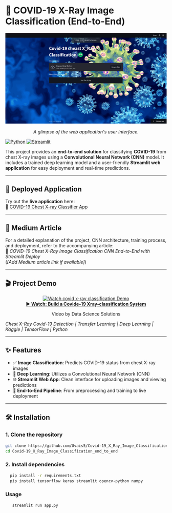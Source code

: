 # 🦠 COVID-19 X-Ray Image Classification (End-to-End)


<div align="center">
  <img src="xray.png" alt="Anime Recommendation System" width="700">
  <p><em>A glimpse of the web application's user interface.</em></p>
</div>


[![Python](https://img.shields.io/badge/Python-3.8%2B-blue.svg)](https://www.python.org/)
[![Streamlit](https://img.shields.io/badge/Streamlit-App-red)](https://streamlit.io/)

This project provides an **end-to-end solution** for classifying **COVID-19** from chest X-ray images using a **Convolutional Neural Network (CNN)** model. It includes a trained deep learning model and a user-friendly **Streamlit web application** for easy deployment and real-time predictions.

---

## 🚀 Deployed Application

Try out the **live application** here:  
🔗 [COVID-19 Chest X-ray Classifier App](https://uvais5-covid-19-x-ray-image-classification-end-to-en-app-ma1soe.streamlitapp.com/)

---

## 📖 Medium Article

For a detailed explanation of the project, CNN architecture, training process, and deployment, refer to the accompanying article:  
📘 *COVID-19 Chest X-Ray Image Classification CNN End-to-End with Streamlit Deploy*  
(*[Add Medium article link if available]*)

---

## 🎬 Project Demo

<div align="center">
  <a href="https://www.youtube.com/watch?v=1965Aa28cyQ" target="_blank">
    <img src="thumbnail.png" alt="Watch covid x-ray classification Demo" width="640">
  </a>
  <br>
  <strong><a href="http://www.youtube.com/watch?v=XKYLPc-wEyc" target="_blank">▶️ Watch: Build a Covide-19 Xray-classification System</a></strong>
  <p>Video by Data Science Solutions</p>
</div>


*Chest X-Ray Covid-19 Detection | Transfer Learning | Deep Learning | Kaggle | TensorFlow | Python*

---

## ✨ Features

- ✅ **Image Classification**: Predicts COVID-19 status from chest X-ray images  
- 🧠 **Deep Learning**: Utilizes a Convolutional Neural Network (CNN)  
- 🌐 **Streamlit Web App**: Clean interface for uploading images and viewing predictions  
- 🧰 **End-to-End Pipeline**: From preprocessing and training to live deployment

---

## 🛠️ Installation

### 1. Clone the repository

```bash
git clone https://github.com/Uvais5/Covid-19_X_Ray_Image_Classification_end_to_end.git
cd Covid-19_X_Ray_Image_Classification_end_to_end
```

### 2. Install dependencies
``` bash
  pip install -r requirements.txt
  pip install tensorflow keras streamlit opencv-python numpy
```
### Usage
```bash
   streamlit run app.py
```

